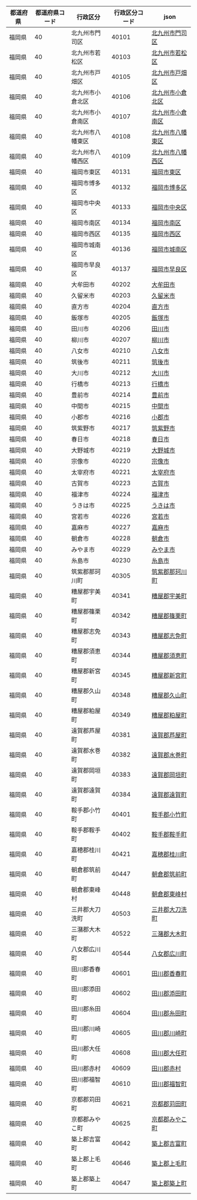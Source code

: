 |  都道府県  | 都道府県コード | 行政区分 | 行政区分コード | json |
|-----------|--------------|--------- |--------------|------|
| 福岡県 | 40 | 北九州市門司区 | 40101 | [北九州市門司区](/topojson/40/40101.topojson) |
| 福岡県 | 40 | 北九州市若松区 | 40103 | [北九州市若松区](/topojson/40/40103.topojson) |
| 福岡県 | 40 | 北九州市戸畑区 | 40105 | [北九州市戸畑区](/topojson/40/40105.topojson) |
| 福岡県 | 40 | 北九州市小倉北区 | 40106 | [北九州市小倉北区](/topojson/40/40106.topojson) |
| 福岡県 | 40 | 北九州市小倉南区 | 40107 | [北九州市小倉南区](/topojson/40/40107.topojson) |
| 福岡県 | 40 | 北九州市八幡東区 | 40108 | [北九州市八幡東区](/topojson/40/40108.topojson) |
| 福岡県 | 40 | 北九州市八幡西区 | 40109 | [北九州市八幡西区](/topojson/40/40109.topojson) |
| 福岡県 | 40 | 福岡市東区 | 40131 | [福岡市東区](/topojson/40/40131.topojson) |
| 福岡県 | 40 | 福岡市博多区 | 40132 | [福岡市博多区](/topojson/40/40132.topojson) |
| 福岡県 | 40 | 福岡市中央区 | 40133 | [福岡市中央区](/topojson/40/40133.topojson) |
| 福岡県 | 40 | 福岡市南区 | 40134 | [福岡市南区](/topojson/40/40134.topojson) |
| 福岡県 | 40 | 福岡市西区 | 40135 | [福岡市西区](/topojson/40/40135.topojson) |
| 福岡県 | 40 | 福岡市城南区 | 40136 | [福岡市城南区](/topojson/40/40136.topojson) |
| 福岡県 | 40 | 福岡市早良区 | 40137 | [福岡市早良区](/topojson/40/40137.topojson) |
| 福岡県 | 40 | 大牟田市 | 40202 | [大牟田市](/topojson/40/40202.topojson) |
| 福岡県 | 40 | 久留米市 | 40203 | [久留米市](/topojson/40/40203.topojson) |
| 福岡県 | 40 | 直方市 | 40204 | [直方市](/topojson/40/40204.topojson) |
| 福岡県 | 40 | 飯塚市 | 40205 | [飯塚市](/topojson/40/40205.topojson) |
| 福岡県 | 40 | 田川市 | 40206 | [田川市](/topojson/40/40206.topojson) |
| 福岡県 | 40 | 柳川市 | 40207 | [柳川市](/topojson/40/40207.topojson) |
| 福岡県 | 40 | 八女市 | 40210 | [八女市](/topojson/40/40210.topojson) |
| 福岡県 | 40 | 筑後市 | 40211 | [筑後市](/topojson/40/40211.topojson) |
| 福岡県 | 40 | 大川市 | 40212 | [大川市](/topojson/40/40212.topojson) |
| 福岡県 | 40 | 行橋市 | 40213 | [行橋市](/topojson/40/40213.topojson) |
| 福岡県 | 40 | 豊前市 | 40214 | [豊前市](/topojson/40/40214.topojson) |
| 福岡県 | 40 | 中間市 | 40215 | [中間市](/topojson/40/40215.topojson) |
| 福岡県 | 40 | 小郡市 | 40216 | [小郡市](/topojson/40/40216.topojson) |
| 福岡県 | 40 | 筑紫野市 | 40217 | [筑紫野市](/topojson/40/40217.topojson) |
| 福岡県 | 40 | 春日市 | 40218 | [春日市](/topojson/40/40218.topojson) |
| 福岡県 | 40 | 大野城市 | 40219 | [大野城市](/topojson/40/40219.topojson) |
| 福岡県 | 40 | 宗像市 | 40220 | [宗像市](/topojson/40/40220.topojson) |
| 福岡県 | 40 | 太宰府市 | 40221 | [太宰府市](/topojson/40/40221.topojson) |
| 福岡県 | 40 | 古賀市 | 40223 | [古賀市](/topojson/40/40223.topojson) |
| 福岡県 | 40 | 福津市 | 40224 | [福津市](/topojson/40/40224.topojson) |
| 福岡県 | 40 | うきは市 | 40225 | [うきは市](/topojson/40/40225.topojson) |
| 福岡県 | 40 | 宮若市 | 40226 | [宮若市](/topojson/40/40226.topojson) |
| 福岡県 | 40 | 嘉麻市 | 40227 | [嘉麻市](/topojson/40/40227.topojson) |
| 福岡県 | 40 | 朝倉市 | 40228 | [朝倉市](/topojson/40/40228.topojson) |
| 福岡県 | 40 | みやま市 | 40229 | [みやま市](/topojson/40/40229.topojson) |
| 福岡県 | 40 | 糸島市 | 40230 | [糸島市](/topojson/40/40230.topojson) |
| 福岡県 | 40 | 筑紫郡那珂川町 | 40305 | [筑紫郡那珂川町](/topojson/40/40305.topojson) |
| 福岡県 | 40 | 糟屋郡宇美町 | 40341 | [糟屋郡宇美町](/topojson/40/40341.topojson) |
| 福岡県 | 40 | 糟屋郡篠栗町 | 40342 | [糟屋郡篠栗町](/topojson/40/40342.topojson) |
| 福岡県 | 40 | 糟屋郡志免町 | 40343 | [糟屋郡志免町](/topojson/40/40343.topojson) |
| 福岡県 | 40 | 糟屋郡須恵町 | 40344 | [糟屋郡須恵町](/topojson/40/40344.topojson) |
| 福岡県 | 40 | 糟屋郡新宮町 | 40345 | [糟屋郡新宮町](/topojson/40/40345.topojson) |
| 福岡県 | 40 | 糟屋郡久山町 | 40348 | [糟屋郡久山町](/topojson/40/40348.topojson) |
| 福岡県 | 40 | 糟屋郡粕屋町 | 40349 | [糟屋郡粕屋町](/topojson/40/40349.topojson) |
| 福岡県 | 40 | 遠賀郡芦屋町 | 40381 | [遠賀郡芦屋町](/topojson/40/40381.topojson) |
| 福岡県 | 40 | 遠賀郡水巻町 | 40382 | [遠賀郡水巻町](/topojson/40/40382.topojson) |
| 福岡県 | 40 | 遠賀郡岡垣町 | 40383 | [遠賀郡岡垣町](/topojson/40/40383.topojson) |
| 福岡県 | 40 | 遠賀郡遠賀町 | 40384 | [遠賀郡遠賀町](/topojson/40/40384.topojson) |
| 福岡県 | 40 | 鞍手郡小竹町 | 40401 | [鞍手郡小竹町](/topojson/40/40401.topojson) |
| 福岡県 | 40 | 鞍手郡鞍手町 | 40402 | [鞍手郡鞍手町](/topojson/40/40402.topojson) |
| 福岡県 | 40 | 嘉穂郡桂川町 | 40421 | [嘉穂郡桂川町](/topojson/40/40421.topojson) |
| 福岡県 | 40 | 朝倉郡筑前町 | 40447 | [朝倉郡筑前町](/topojson/40/40447.topojson) |
| 福岡県 | 40 | 朝倉郡東峰村 | 40448 | [朝倉郡東峰村](/topojson/40/40448.topojson) |
| 福岡県 | 40 | 三井郡大刀洗町 | 40503 | [三井郡大刀洗町](/topojson/40/40503.topojson) |
| 福岡県 | 40 | 三潴郡大木町 | 40522 | [三潴郡大木町](/topojson/40/40522.topojson) |
| 福岡県 | 40 | 八女郡広川町 | 40544 | [八女郡広川町](/topojson/40/40544.topojson) |
| 福岡県 | 40 | 田川郡香春町 | 40601 | [田川郡香春町](/topojson/40/40601.topojson) |
| 福岡県 | 40 | 田川郡添田町 | 40602 | [田川郡添田町](/topojson/40/40602.topojson) |
| 福岡県 | 40 | 田川郡糸田町 | 40604 | [田川郡糸田町](/topojson/40/40604.topojson) |
| 福岡県 | 40 | 田川郡川崎町 | 40605 | [田川郡川崎町](/topojson/40/40605.topojson) |
| 福岡県 | 40 | 田川郡大任町 | 40608 | [田川郡大任町](/topojson/40/40608.topojson) |
| 福岡県 | 40 | 田川郡赤村 | 40609 | [田川郡赤村](/topojson/40/40609.topojson) |
| 福岡県 | 40 | 田川郡福智町 | 40610 | [田川郡福智町](/topojson/40/40610.topojson) |
| 福岡県 | 40 | 京都郡苅田町 | 40621 | [京都郡苅田町](/topojson/40/40621.topojson) |
| 福岡県 | 40 | 京都郡みやこ町 | 40625 | [京都郡みやこ町](/topojson/40/40625.topojson) |
| 福岡県 | 40 | 築上郡吉富町 | 40642 | [築上郡吉富町](/topojson/40/40642.topojson) |
| 福岡県 | 40 | 築上郡上毛町 | 40646 | [築上郡上毛町](/topojson/40/40646.topojson) |
| 福岡県 | 40 | 築上郡築上町 | 40647 | [築上郡築上町](/topojson/40/40647.topojson) |
